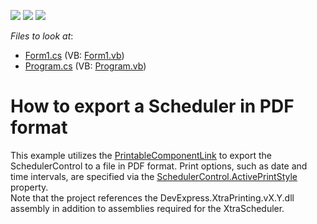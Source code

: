 <!-- default badges list -->
![](https://img.shields.io/endpoint?url=https://codecentral.devexpress.com/api/v1/VersionRange/128634827/11.2.5%2B)
[![](https://img.shields.io/badge/Open_in_DevExpress_Support_Center-FF7200?style=flat-square&logo=DevExpress&logoColor=white)](https://supportcenter.devexpress.com/ticket/details/E3780)
[![](https://img.shields.io/badge/📖_How_to_use_DevExpress_Examples-e9f6fc?style=flat-square)](https://docs.devexpress.com/GeneralInformation/403183)
<!-- default badges end -->
<!-- default file list -->
*Files to look at*:

* [Form1.cs](./CS/ExportScheduler2PDF/Form1.cs) (VB: [Form1.vb](./VB/ExportScheduler2PDF/Form1.vb))
* [Program.cs](./CS/ExportScheduler2PDF/Program.cs) (VB: [Program.vb](./VB/ExportScheduler2PDF/Program.vb))
<!-- default file list end -->
# How to export a  Scheduler in PDF format


<p>This example utilizes the <a href="http://documentation.devexpress.com/#WindowsForms/clsDevExpressXtraPrintingPrintableComponentLinktopic"><u>PrintableComponentLink</u></a> to export the SchedulerControl to a file in PDF format. Print options, such as date and time intervals, are specified via the <a href="http://documentation.devexpress.com/#WindowsForms/DevExpressXtraSchedulerSchedulerControl_ActivePrintStyletopic"><u>SchedulerControl.ActivePrintStyle</u></a> property.<br />
Note that the project references the DevExpress.XtraPrinting.vX.Y.dll assembly in addition to assemblies required for the XtraScheduler.</p><p> </p><br />


<br/>


